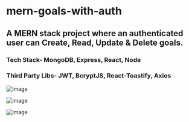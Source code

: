 # mern-goals-with-auth
## A MERN stack project where an authenticated user can Create, Read, Update & Delete goals.
### Tech Stack- MongoDB, Express, React, Node
### Third Party Libs- JWT, BcryptJS, React-Toastify, Axios

![image](https://user-images.githubusercontent.com/55393534/205197090-5c000fc6-b6ed-4821-ae5d-f84d91b6bdb1.png)

![image](https://user-images.githubusercontent.com/55393534/205197243-e46c62c7-1c66-4527-b9a5-7fa498d94f50.png)

![image](https://user-images.githubusercontent.com/55393534/205197303-24b19815-23c7-4b58-80a2-9ae808676a35.png)

